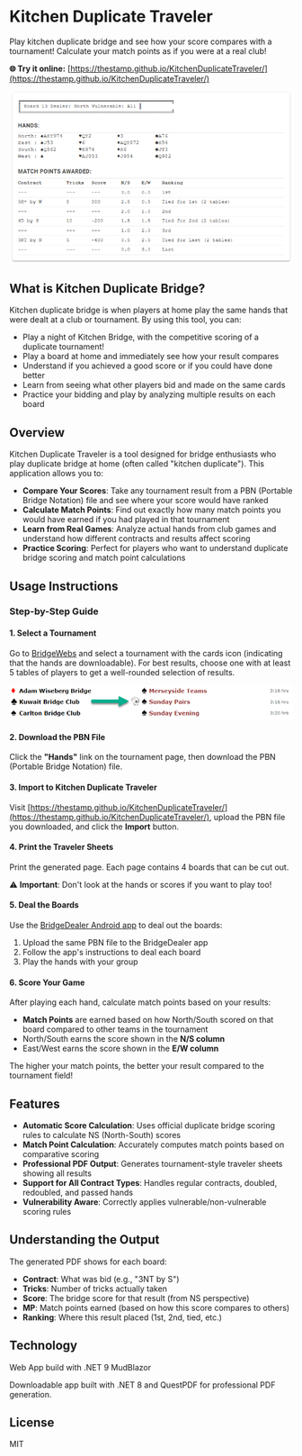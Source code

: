 ﻿
# Kitchen Duplicate Traveler

Play kitchen duplicate bridge and see how your score compares with a tournament! Calculate your match points as if you were at a real club!

**🌐 Try it online:** [https://thestamp.github.io/KitchenDuplicateTraveler/](https://thestamp.github.io/KitchenDuplicateTraveler/)

![example screenshot](images/example.png)

## What is Kitchen Duplicate Bridge?

Kitchen duplicate bridge is when players at home play the same hands that were dealt at a club or tournament. By using this tool, you can:

- Play a night of Kitchen Bridge, with the competitive scoring of a duplicate tournament!
- Play a board at home and immediately see how your result compares
- Understand if you achieved a good score or if you could have done better
- Learn from seeing what other players bid and made on the same cards
- Practice your bidding and play by analyzing multiple results on each board

## Overview

Kitchen Duplicate Traveler is a tool designed for bridge enthusiasts who play duplicate bridge at home (often called "kitchen duplicate"). This application allows you to:

- **Compare Your Scores**: Take any tournament result from a PBN (Portable Bridge Notation) file and see where your score would have ranked
- **Calculate Match Points**: Find out exactly how many match points you would have earned if you had played in that tournament
- **Learn from Real Games**: Analyze actual hands from club games and understand how different contracts and results affect scoring
- **Practice Scoring**: Perfect for players who want to understand duplicate bridge scoring and match point calculations

## Usage Instructions

### Step-by-Step Guide

#### 1. Select a Tournament

Go to [BridgeWebs](https://www.bridgewebs.com/cgi-bin/bwor/bw.cgi?club=bw&pid=display_page33) and select a tournament with the cards icon (indicating that the hands are downloadable). For best results, choose one with at least 5 tables of players to get a well-rounded selection of results.

![Selecting a tournament](images/selecting-tournament.png)

#### 2. Download the PBN File

Click the **"Hands"** link on the tournament page, then download the PBN (Portable Bridge Notation) file.

#### 3. Import to Kitchen Duplicate Traveler

Visit [https://thestamp.github.io/KitchenDuplicateTraveler/](https://thestamp.github.io/KitchenDuplicateTraveler/), upload the PBN file you downloaded, and click the **Import** button.

#### 4. Print the Traveler Sheets

Print the generated page. Each page contains 4 boards that can be cut out. 

⚠️ **Important**: Don't look at the hands or scores if you want to play too!

#### 5. Deal the Boards

Use the [BridgeDealer Android app](https://play.google.com/store/apps/details?id=uk.co.jgoacher.iDealer&hl=en) to deal out the boards:

1. Upload the same PBN file to the BridgeDealer app
2. Follow the app's instructions to deal each board
3. Play the hands with your group

#### 6. Score Your Game

After playing each hand, calculate match points based on your results:

- **Match Points** are earned based on how North/South scored on that board compared to other teams in the tournament
- North/South earns the score shown in the **N/S column**
- East/West earns the score shown in the **E/W column**

The higher your match points, the better your result compared to the tournament field!

## Features

- **Automatic Score Calculation**: Uses official duplicate bridge scoring rules to calculate NS (North-South) scores
- **Match Point Calculation**: Accurately computes match points based on comparative scoring
- **Professional PDF Output**: Generates tournament-style traveler sheets showing all results
- **Support for All Contract Types**: Handles regular contracts, doubled, redoubled, and passed hands
- **Vulnerability Aware**: Correctly applies vulnerable/non-vulnerable scoring rules

## Understanding the Output

The generated PDF shows for each board:
- **Contract**: What was bid (e.g., "3NT by S")
- **Tricks**: Number of tricks actually taken
- **Score**: The bridge score for that result (from NS perspective)
- **MP**: Match points earned (based on how this score compares to others)
- **Ranking**: Where this result placed (1st, 2nd, tied, etc.)

## Technology
Web App build with .NET 9 MudBlazor

Downloadable app built with .NET 8 and QuestPDF for professional PDF generation.

## License

MIT

